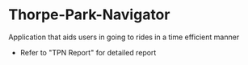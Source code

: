 # Thorpe-Park-Navigator
Application that aids users in going to rides in a time efficient manner
- Refer to "TPN Report" for detailed report
